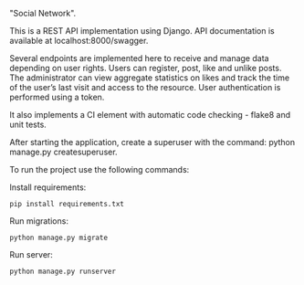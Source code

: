 "Social Network".

This is a REST API implementation using Django. API documentation is available at localhost:8000/swagger.

Several endpoints are implemented here to receive and manage data depending on user rights.
Users can register, post, like and unlike posts.
The administrator can view aggregate statistics on likes and track the time of the user’s last visit and access to the resource.
User authentication is performed using a token.

It also implements a CI element with automatic code checking - flake8 and unit tests.

After starting the application, create a superuser with the command: python manage.py createsuperuser.

To run the project use the following commands:

Install requirements:
```shell
pip install requirements.txt
```
Run migrations:
```shell
python manage.py migrate
```
Run server:
```shell
python manage.py runserver
```
